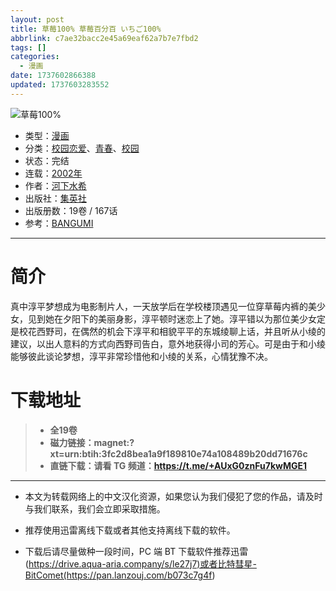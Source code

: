 ```yaml
---
layout: post
title: 草莓100% 草莓百分百 いちご100%
abbrlink: c7ae32bacc2e45a69eaf62a7b7e7fbd2
tags: []
categories:
  - 漫画
date: 1737602866388
updated: 1737603283552
---
```


![草莓100%](https://i.111666.best/image/f3oogp2jgvMvyJk0vHScKT.jpg)

- 类型：[漫画](/index.php/category/漫画)
- 分类：[校园恋爱](/index.php/category/校园恋爱)、[青春](/index.php/category/青春)、[校园](/index.php/category/校园)
- 状态：完结
- 连载：[2002年](/index.php/category/2002年)
- 作者：[河下水希](/index.php/category/河下水希)
- 出版社：[集英社](/index.php/category/集英社)
- 出版册数：19卷 / 167话
- 参考：[BANGUMI](https://bangumi.tv/subject/22798)

***

# 简介

真中淳平梦想成为电影制片人，一天放学后在学校楼顶遇见一位穿草莓内裤的美少女，见到她在夕阳下的美丽身影，淳平顿时迷恋上了她。淳平错以为那位美少女定是校花西野司，在偶然的机会下淳平和相貌平平的东城绫聊上话，并且听从小绫的建议，以出人意料的方式向西野司告白，意外地获得小司的芳心。可是由于和小绫能够彼此谈论梦想，淳平非常珍惜他和小绫的关系，心情犹豫不决。

# 下载地址

> - **全19卷**
> - **磁力链接：magnet:?xt=urn:btih:3fc2d8bea1a9f189810e74a108489b20dd71676c**
> - **直链下载：请看 TG 频道：<https://t.me/+AUxG0znFu7kwMGE1>**

***

- 本文为转载网络上的中文汉化资源，如果您认为我们侵犯了您的作品，请及时与我们联系，我们会立即采取措施。

- 推荐使用迅雷离线下载或者其他支持离线下载的软件。

- 下载后请尽量做种一段时间，PC 端 BT 下载软件推荐迅雷(<https://drive.aqua-aria.company/s/le27j7)或者比特彗星-BitComet(https://pan.lanzouj.com/b073c7g4f>)

